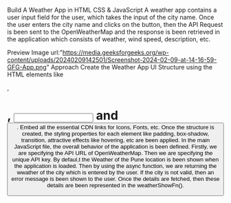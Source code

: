 Build A Weather App in HTML CSS & JavaScript
A weather app contains a user input field for the user, which takes the input of the city name. Once the user enters the city name and clicks on the button, then the API Request is been sent to the OpenWeatherMap and the response is been retrieved in the application which consists of weather, wind speed, description, etc.

Preview Image
url:"https://media.geeksforgeeks.org/wp-content/uploads/20240209142501/Screenshot-2024-02-09-at-14-16-59-GFG-App.png"
Approach
Create the Weather App UI Structure using the HTML elements like <div>, <h1>, <input> and <button>. Embed all the essential CDN links for Icons, Fonts, etc.
Once the structure is created, the styling properties for each element like padding, box-shadow, transition, attractive effects like hovering, etc are been applied.
In the main JavaScript file, the overall behavior of the application is been defined.
Firstly, we are specifying the API URL of OpenWeatherMap. Then we are specifying the unique API key. By defaul,t the Weather of the Pune location is been shown when the application is loaded.
Then by using the async function, we are returning the wwather of the city which is entered by the user. If the city is not valid, then an error message is been shown to the user.
Once the details are fetched, then these details are been represented in the weatherShowFn().
